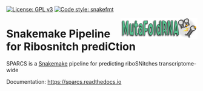 [![License: GPL v3](https://img.shields.io/badge/License-GPLv3-blue.svg)](https://www.gnu.org/licenses/gpl-3.0)
[![Code style: snakefmt](https://img.shields.io/badge/code%20style-snakefmt-000000.svg)](https://github.com/snakemake/snakefmt)

<img src="static/mutafoldrna_logo.png" align="right" width="40%">

<h1>
Snakemake Pipeline for Ribosnitch prediCtion 
</h1>

SPARCS is a [Snakemake](https://snakemake.readthedocs.io/en/stable/) pipeline for predicting riboSNitches transcriptome-wide

Documentation: https://sparcs.readthedocs.io
